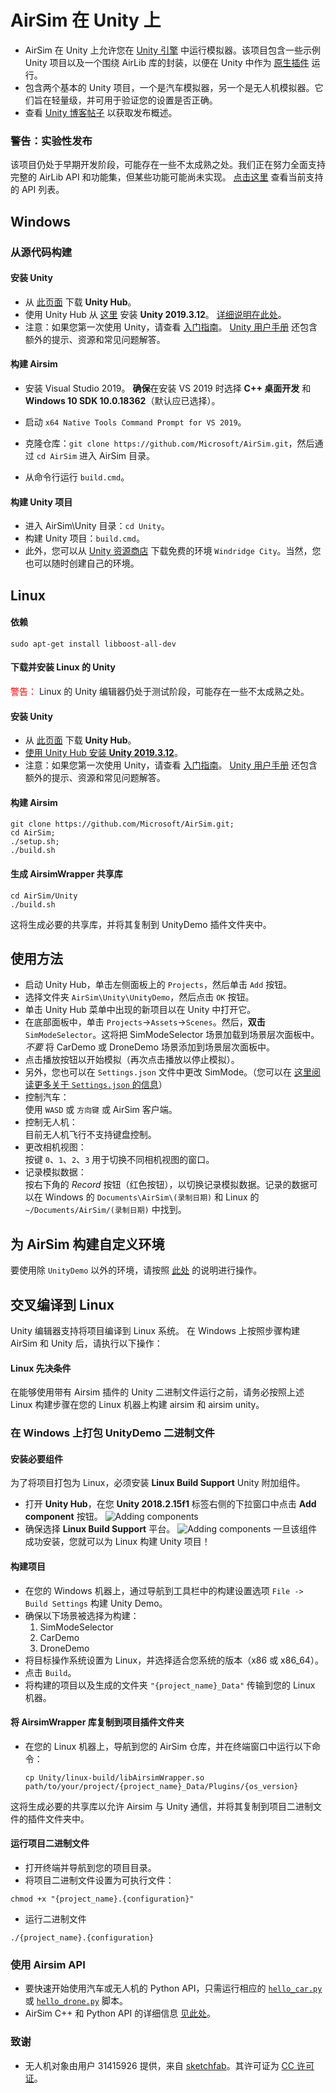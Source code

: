 # AirSim 在 Unity 上

* AirSim 在 Unity 上允许您在 [Unity 引擎](https://unity3d.com/) 中运行模拟器。该项目包含一些示例 Unity 项目以及一个围绕 AirLib 库的封装，以便在 Unity 中作为 [原生插件](https://docs.unity3d.com/Manual/NativePlugins.html) 运行。
* 包含两个基本的 Unity 项目，一个是汽车模拟器，另一个是无人机模拟器。它们旨在轻量级，并可用于验证您的设置是否正确。
* 查看 [Unity 博客帖子](https://blogs.unity3d.com/2018/11/14/airsim-on-unity-experiment-with-autonomous-vehicle-simulation/) 以获取发布概述。

### 警告：实验性发布
该项目仍处于早期开发阶段，可能存在一些不太成熟之处。我们正在努力全面支持完整的 AirLib API 和功能集，但某些功能可能尚未实现。 [点击这里](unity_api_support.md) 查看当前支持的 API 列表。

## Windows
### 从源代码构建
#### 安装 Unity
* 从 [此页面](https://unity3d.com/get-unity/download) 下载 **Unity Hub**。
* 使用 Unity Hub 从 [这里](https://unity3d.com/get-unity/update?_ga=2.150316848.720992218.1588269226-65412882.1588269226) 安装 **Unity 2019.3.12**。 [详细说明在此处](https://docs.unity3d.com/Manual/GettingStartedInstallingHub.html)。
* 注意：如果您第一次使用 Unity，请查看 [入门指南](https://docs.unity3d.com/Manual/GettingStarted.html)。 [Unity 用户手册](https://docs.unity3d.com/Manual/UnityManual.html) 还包含额外的提示、资源和常见问题解答。

#### 构建 Airsim
* 安装 Visual Studio 2019。 
**确保**在安装 VS 2019 时选择 **C++ 桌面开发** 和 **Windows 10 SDK 10.0.18362**（默认应已选择）。

* 启动 `x64 Native Tools Command Prompt for VS 2019`。
* 克隆仓库：`git clone https://github.com/Microsoft/AirSim.git`，然后通过 `cd AirSim` 进入 AirSim 目录。
* 从命令行运行 `build.cmd`。

#### 构建 Unity 项目
* 进入 AirSim\Unity 目录：`cd Unity`。
* 构建 Unity 项目：`build.cmd`。
* 此外，您可以从 [Unity 资源商店](https://assetstore.unity.com/packages/3d/environments/roadways/windridge-city-132222) 下载免费的环境 `Windridge City`。当然，您也可以随时创建自己的环境。

## Linux
#### 依赖
```
sudo apt-get install libboost-all-dev
```
#### 下载并安装 Linux 的 Unity
<span style="color:red">警告：</span> Linux 的 Unity 编辑器仍处于测试阶段，可能存在一些不太成熟之处。

#### 安装 Unity
* 从 [此页面](https://unity3d.com/get-unity/download) 下载 **Unity Hub**。
* [使用 Unity Hub 安装 **Unity 2019.3.12**](https://docs.unity3d.com/Manual/GettingStartedInstallingHub.html)。
* 注意：如果您第一次使用 Unity，请查看 [入门指南](https://docs.unity3d.com/Manual/GettingStarted.html)。 [Unity 用户手册](https://docs.unity3d.com/Manual/UnityManual.html) 还包含额外的提示、资源和常见问题解答。

#### 构建 Airsim
```
git clone https://github.com/Microsoft/AirSim.git;
cd AirSim;
./setup.sh;
./build.sh
```

#### 生成 AirsimWrapper 共享库
```
cd AirSim/Unity
./build.sh
```

这将生成必要的共享库，并将其复制到 UnityDemo 插件文件夹中。

## 使用方法 
* 启动 Unity Hub，单击左侧面板上的 `Projects`，然后单击 `Add` 按钮。
* 选择文件夹 `AirSim\Unity\UnityDemo`，然后点击 `OK` 按钮。
* 单击 Unity Hub 菜单中出现的新项目以在 Unity 中打开它。
* 在底部面板中，单击 `Projects`->`Assets`->`Scenes`。然后，**双击** `SimModeSelector`。这将把 SimModeSelector 场景加载到场景层次面板中。 *不要* 将 CarDemo 或 DroneDemo 场景添加到场景层次面板中。
* 点击播放按钮以开始模拟（再次点击播放以停止模拟）。
* 另外，您也可以在 `Settings.json` 文件中更改 SimMode。（您可以在 [这里阅读更多关于 `Settings.json` 的信息](settings.md)）
* 控制汽车：    
使用 `WASD` 或 `方向键` 或 AirSim 客户端。   
* 控制无人机：    
目前无人机飞行不支持键盘控制。
* 更改相机视图：    
按键 `0`、`1`、`2`、`3` 用于切换不同相机视图的窗口。
* 记录模拟数据：    
按右下角的 *Record* 按钮（红色按钮），以切换记录模拟数据。记录的数据可以在 Windows 的 `Documents\AirSim\(录制日期)` 和 Linux 的 `~/Documents/AirSim/(录制日期)` 中找到。

## 为 AirSim 构建自定义环境
要使用除 `UnityDemo` 以外的环境，请按照 [此处](custom_unity_environments.md) 的说明进行操作。

## 交叉编译到 Linux
Unity 编辑器支持将项目编译到 Linux 系统。
在 Windows 上按照步骤构建 AirSim 和 Unity 后，请执行以下操作：

#### Linux 先决条件
在能够使用带有 Airsim 插件的 Unity 二进制文件运行之前，请务必按照上述 Linux 构建步骤在您的 Linux 机器上构建 airsim 和 airsim unity。

### 在 Windows 上打包 UnityDemo 二进制文件

#### 安装必要组件
为了将项目打包为 Linux，必须安装 **Linux Build Support** Unity 附加组件。
* 打开 **Unity Hub**，在您 **Unity 2018.2.15f1** 标签右侧的下拉窗口中点击 **Add component** 按钮。
![Adding components](images/unity_linux_components_1.PNG)
* 确保选择 **Linux Build Support** 平台。
![Adding components](images/unity_linux_components_2.PNG)
一旦该组件成功安装，您就可以为 Linux 构建 Unity 项目！

#### 构建项目
* 在您的 Windows 机器上，通过导航到工具栏中的构建设置选项 ```File -> Build Settings``` 构建 Unity Demo。
* 确保以下场景被选择为构建：
	1. SimModeSelector
	2. CarDemo
	3. DroneDemo
* 将目标操作系统设置为 Linux，并选择适合您系统的版本（x86 或 x86_64）。
* 点击 ```Build```。
* 将构建的项目以及生成的文件夹 ```"{project_name}_Data"``` 传输到您的 Linux 机器。

#### 将 AirsimWrapper 库复制到项目插件文件夹
* 在您的 Linux 机器上，导航到您的 AirSim 仓库，并在终端窗口中运行以下命令：
	```
	cp Unity/linux-build/libAirsimWrapper.so path/to/your/project/{project_name}_Data/Plugins/{os_version}
	```
这将生成必要的共享库以允许 Airsim 与 Unity 通信，并将其复制到项目二进制文件的插件文件夹中。

#### 运行项目二进制文件
* 打开终端并导航到您的项目目录。
* 将项目二进制文件设置为可执行文件：
```
chmod +x "{project_name}.{configuration}"
```
* 运行二进制文件
```
./{project_name}.{configuration}
```
### 使用 Airsim API
* 要快速开始使用汽车或无人机的 Python API，只需运行相应的 [`hello_car.py`](https://github.com/Microsoft/AirSim/blob/main/PythonClient/car/hello_car.py) 或 [`hello_drone.py`](https://github.com/Microsoft/AirSim/blob/main/PythonClient/multirotor/hello_drone.py) 脚本。
* AirSim C++ 和 Python API 的详细信息 [见此处](apis.md)。

### 致谢
* 无人机对象由用户 31415926 提供，来自 [sketchfab](https://sketchfab.com/models/055841df0fb24cd4abde06a91f7d360a)。其许可证为 [CC 许可证](https://creativecommons.org/licenses/by/4.0/)。